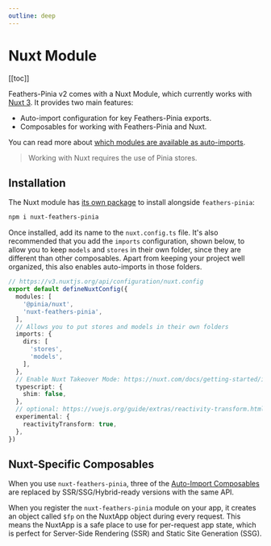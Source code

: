 ```yaml
---
outline: deep
---
```


<script setup>
import Badge from '../components/Badge.vue'
import BlockQuote from '../components/BlockQuote.vue'
</script>

# Nuxt Module

[[toc]]

Feathers-Pinia v2 comes with a Nuxt Module, which currently works with [Nuxt 3](https://nuxt.com). It provides two main
features:

- Auto-import configuration for key Feathers-Pinia exports.
- Composables for working with Feathers-Pinia and Nuxt.

You can read more about [which modules are available as auto-imports](/guide/auto-imports).

<BlockQuote>

Working with Nuxt requires the use of Pinia stores.

</BlockQuote>

## Installation

The Nuxt module has [its own package](https://npmjs.com/package/nuxt-feathers-pinia) to install alongside
`feathers-pinia`:

```bash
npm i nuxt-feathers-pinia
```

Once installed, add its name to the `nuxt.config.ts` file. It's also recommended that you add the `imports`
configuration, shown below, to allow you to keep `models` and `stores` in their own folder, since they are different
than other composables. Apart from keeping your project well organized, this also enables auto-imports in those folders.

```ts
// https://v3.nuxtjs.org/api/configuration/nuxt.config
export default defineNuxtConfig({
  modules: [
    '@pinia/nuxt',
    'nuxt-feathers-pinia',
  ],
  // Allows you to put stores and models in their own folders
  imports: {
    dirs: [
      'stores',
      'models',
    ],
  },
  // Enable Nuxt Takeover Mode: https://nuxt.com/docs/getting-started/installation#prerequisites
  typescript: {
    shim: false,
  },
  // optional: https://vuejs.org/guide/extras/reactivity-transform.html
  experimental: {
    reactivityTransform: true,
  },
})
```

## Nuxt-Specific Composables

When you use `nuxt-feathers-pinia`, three of the [Auto-Import Composables](/guide/auto-imports#model-composition-utilities)
are replaced by SSR/SSG/Hybrid-ready versions with the same API.

When you register the `nuxt-feathers-pinia` module on your app, it creates an object called `$fp` on the NuxtApp object
during every request. This means the NuxtApp is a safe place to use for per-request app state, which is perfect for
Server-Side Rendering (SSR) and Static Site Generation (SSG).
